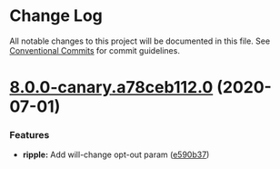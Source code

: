 # Change Log

All notable changes to this project will be documented in this file.
See [Conventional Commits](https://conventionalcommits.org) for commit guidelines.

# [8.0.0-canary.a78ceb112.0](https://github.com/material-components/material-components-web/compare/v7.0.0...v8.0.0-canary.a78ceb112.0) (2020-07-01)


### Features

* **ripple:** Add will-change opt-out param ([e590b37](https://github.com/material-components/material-components-web/commit/e590b376bf20bde50e6f6b62339c0bac2703ccf0))
